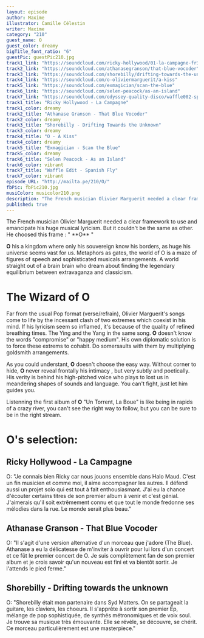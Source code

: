 ```yaml
---
layout: episode
author: Maxime
illustrator: Camille Célestin
writer: Maxime
category: "210"
guest_name: O
guest_color: dreamy
bigTitle_font_ratio: "6"
guestPic: guestPic210.jpg
track1_link: "https://soundcloud.com/ricky-hollywood/01-la-campagne-fr3dn1300650"
track2_link: "https://soundcloud.com/athanasegranson/that-blue-vocoder"
track3_link: "https://soundcloud.com/shorebilly/drifting-towards-the-unknown"
track4_link: "https://soundcloud.com/o-oliviermarguerit/a-kiss"
track5_link: "https://soundcloud.com/exmagician/scan-the-blue"
track6_link: "https://soundcloud.com/selen-peacock/as-an-island"
track7_link: "https://soundcloud.com/odyssey-quality-disco/waffle002-spanish-fly"
track1_title: "Ricky Hollywood - La Campagne"
track1_color: dreamy
track2_title: "Athanase Granson - That Blue Vocoder"
track2_color: dreamy
track3_title: "Shorebilly - Drifting Towards the Unknown"
track3_color: dreamy
track4_title: "O - A Kiss"
track4_color: dreamy
track5_title: "Exmagician - Scan the Blue"
track5_color: dreamy
track6_title: "Selen Peacock - As an Island"
track6_color: vibrant
track7_title: "Waffle Edit - Spanish Fly"
track7_color: vibrant
episode_URL: "http://mailta.pe/210/O/"
fbPic: fbPic210.jpg
musiColor: musicolor210.png
description: "The French musician Olivier Marguerit needed a clear framework to use and emancipate his huge musical lyricism. But it couldn't be the same as other. He choosed this frame : \"O\""
published: true
---
```





<p id="introduction"> The French musician Olivier Marguerit needed a clear framework to use and emancipate his huge musical lyricism. But it couldn't be the same as other. He choosed this frame : " **O** "
</p>

**O** his a kingdom where only his souvereign know his borders, as huge his universe seems vast for us. Metaphors as gates, the world of O is a maze of figures of speech and sophisticated musicals arrangements. A world straight out of a brain brain who dream about finding the legendary equilibrium between extravaganza and classicism.

# The Wizard of O

Far from the usual Pop format (verse/refrain), Olivier Marguerit's songs come to life by the incessant clash of two extremes which coexist in his mind. If his lyricism seem so inflamed, it's because of the quality of refined breathing times. The Ying and the Yang in the same song. **O** doesn't know the words "compromise" or "happy medium". His own diplomatic solution is to force these extrems to cohabit. Do somersaults with them by multiplying goldsmith arrangements. 

As you could understant, **O** doesn't choose the easy way. Without corner to hide, **O** never reveal frontally his intimacy , but very subtly and poetically. His verity is behind his high-pitched voice who plays to lost us in meandering shapes of sounds and language. You can't fight, just let him guides you.

Listenning the first album of **O** "Un Torrent, La Boue" is like being in rapids of a crazy river, you can't see the right way to follow, but you can be sure to be in the right stream.
 
# O's selection:

## Ricky Hollywood - La Campagne 

O: "Je connais bien Ricky car nous jouons ensemble dans Halo Maud. C'est un fin musicien et comme moi, il aime accompagner les autres. Il défend aussi un projet solo qui est tout à fait enthousiasmant. J'ai eu la chance d'écouter certains titres de son premier album à venir et c'est génial. J'aimerais qu'il soit extrêmement connu et que tout le monde fredonne ses mélodies dans la rue. Le monde serait plus beau."

## Athanase Granson - That Blue Vocoder

O: "Il s'agit d'une version alternative d'un morceau que j'adore (The Blue). Athanase a eu la délicatesse de m'inviter à ouvrir pour lui lors d'un concert et ce fût le premier concert de O. Je suis complètement fan de son premier album et je crois savoir qu'un nouveau est fini et va bientôt sortir. Je l'attends le pied ferme."

## Shorebilly - Drifting towards the unknown

O: "Shorebilly était mon partenaire dans Syd Matters. On se partageait la guitare, les claviers, les choeurs. Il s'apprête à sortir son premier Ep, mélange de pop sophistiquée, de synthés métronomiques et de voix soul. Je trouve sa musique très émouvante. Elle se révèle, se découvre, se chérit. Ce morceau particulièrement est une masterpiece."
